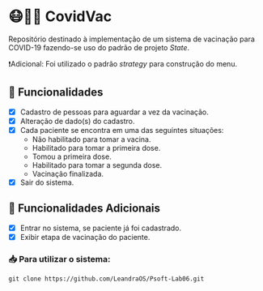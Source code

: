 # 😷:syringe:🦠 CovidVac
Repositório destinado à implementação de um sistema de vacinação para COVID-19 fazendo-se uso do padrão de projeto *State*.

❗Adicional: Foi utilizado o padrão *strategy* para construção do menu.

## :pencil: Funcionalidades

- [X] Cadastro de pessoas para aguardar a vez da vacinação.
- [X] Alteração de dado(s) do cadastro.
- [X] Cada paciente se encontra em uma das seguintes situações:
    - Não habilitado para tomar a vacina.
    - Habilitado para tomar a primeira dose.
    - Tomou a primeira dose.
    - Habilitado para tomar a segunda dose.
    - Vacinação finalizada.
- [X] Sair do sistema.

## :pushpin: Funcionalidades Adicionais
- [X] Entrar no sistema, se paciente já foi cadastrado.
- [X] Exibir etapa de vacinação do paciente.

### :inbox_tray: Para utilizar o sistema: 

```git clone https://github.com/LeandraOS/Psoft-Lab06.git``` 
